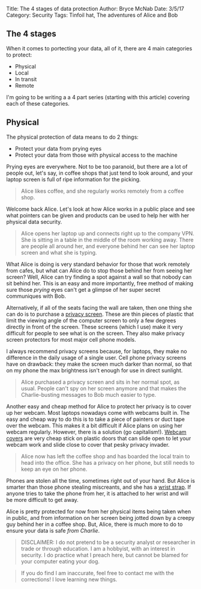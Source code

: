 Title: The 4 stages of data protection
Author: Bryce McNab
Date: 3/5/17
Category: Security
Tags: Tinfoil hat, The adventures of Alice and Bob

## The 4 stages

When it comes to portecting your data, all of it, there are 4 main categories to protect:

+ Physical
+ Local
+ In transit
+ Remote

I'm going to be writing a a 4 part series (starting with this article) covering each of these categories.

## Physical

The physical protection of data means to do 2 things:

+ Protect your data from prying eyes
+ Protect your data from those with physical access to the machine

Prying eyes are everywhere. Not to be too paranoid, but there are a lot of people out, let's say, in coffee shops that just tend to look around, and your laptop screen is full of ripe information for the picking.

> Alice likes coffee, and she regularly works remotely from a coffee shop.

Welcome back Alice. Let's look at how Alice works in a public place and see what pointers can be given and products can be used to help her with her physical data security.

> Alice opens her laptop up and connects right up to the company VPN. She is sitting in a table in the middle of the room working away. There are people all around her, and everyone behind her can see her laptop screen and what she is typing.

What Alice is doing is very standard behavior for those that work remotely from cafes, but what can Alice do to stop those behind her from seeing her screen? Well, Alice can try finding a spot against a wall so that nobody can sit behind her. This is an easy and more importantly, free method of making sure those _prying_ eyes can't get a glimpse of her super secret communiques with Bob. 

Alternatively, if all of the seats facing the wall are taken, then one thing she can do is to purchase a [privacy screen](https://www.amazon.com/s/ref=nb_sb_noss_2?url=search-alias%3Dcomputers&field-keywords=privacy+screen). These are thin pieces of plastic that limit the viewing angle of the computer screen to only a few degrees directly in front of the screen. These screens (which I use) make it very difficult for people to see what is on the screen. They also make privacy screen protectors for most major cell phone models.

I always recommend privacy screens because, for laptops, they make no difference in the daily usage of a single user. Cell phone privacy screens have on drawback: they make the screen much darker than normal, so that on my phone the max brightness isn't enough for use in direct sunlight.

> Alice purchased a privacy screen and sits in her normal spot, as usual. People can't spy on her screen anymore and that makes the Charlie-busting messages to Bob much easier to type. 

Another easy and cheap method for Alice to protect her privacy is to cover up her webcam. Most laptops nowadays come with webcams built in. The easy and cheap way to do this is to take a piece of painters or duct tape over the webcam. This makes it a bit difficult if Alice plans on using her webcam regularly. However, there is a solution (go capitalism!). [Webcam covers](https://www.amazon.com/Family-Pack-3-1-0-Black/dp/B00HPC66U4/ref=sr_1_6?s=pc&ie=UTF8&qid=1488763069&sr=1-6&keywords=webcam+cover) are very cheap stick on plastic doors that can slide open to let your webcam work and slide close to cover that pesky privacy invader.

> Alice now has left the coffee shop and has boarded the local train to head into the office. She has a privacy on her phone, but still needs to keep an eye on her phone. 

Phones are stolen all the time, sometimes right out of your hand. But Alice is smarter than those phone stealing miscreants, and she has a [wrist strap](https://www.amazon.com/Wisdompro-Colorful-Lanyard-Keychains-Portable/dp/B00LIQCO8G/ref=sr_1_3?s=wireless&ie=UTF8&qid=1488763349&sr=1-3&keywords=phone+wrist+strap). If anyone tries to take the phone from her, it is attached to her wrist and will be more difficult to get away.

Alice is pretty protected for now from her physical items being taken when in public, and from information on her screen being jotted down by a creepy guy behind her in a coffee shop. But, Alice, there is much more to do to ensure your data is safe _from Charlie_.


>DISCLAIMER: I do not pretend to be a security analyst or researcher in trade or through education. I am a hobbyist, with an interest in security. I do practice what I preach here, but cannot be blamed for your computer eating your dog.

>If you do find I am inaccurate, feel free to contact me with the corrections! I love learning new things.
